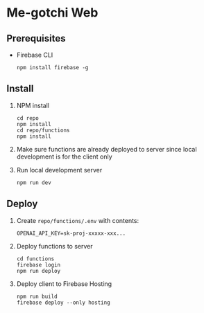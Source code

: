 # Me-gotchi Web

## Prerequisites

* Firebase CLI

    ```
    npm install firebase -g
    ```

## Install

1. NPM install

    ```
    cd repo
    npm install
    cd repo/functions
    npm install
    ```

2. Make sure functions are already deployed to server since local development is for the client only

3. Run local development server

    ```
    npm run dev
    ```

## Deploy

1. Create `repo/functions/.env` with contents:

    ```
    OPENAI_API_KEY=sk-proj-xxxxx-xxx...
    ```

2. Deploy functions to server

    ```
    cd functions
    firebase login
    npm run deploy
    ```

3. Deploy client to Firebase Hosting

    ```
    npm run build
    firebase deploy --only hosting
    ```